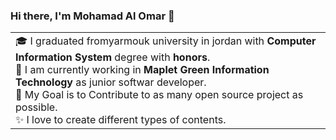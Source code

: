 ### Hi there, I'm Mohamad Al Omar 👋

<table>
<tr>
  <td valign="center">
    🎓 I graduated fromyarmouk university in jordan with <strong>Computer Information System</strong> degree with <strong>honors</strong>.<br/>
    🌱 I am currently working in <strong> Maplet Green Information Technology</strong> as junior softwar developer.<br/>
    🎯 My Goal is to Contribute to as many open source project as possible.<br/>
    ✨ I love to create different types of contents.<br/>
  </td>
<!--<td >
  
# this is my daily.dev card, you can edit this accordingly
    <a href="https://app.daily.dev/Astrodevil"><img src="https://api.daily.dev/devcards/81fef2c2311f4739a063dbde61b40fe2.png?r=1fr" width="300" alt="Mr. Ånand's Dev Card"/></a>
  </td>-->
</tr>
</table>

<!--
**Mohamad-Al-Omar/Mohamad-Al-Omar** is a ✨ _special_ ✨ repository because its `README.md` (this file) appears on your GitHub profile.

Here are some ideas to get you started:

- 🔭 I’m currently working on ...
- 🌱 I’m currently learning ...
- 👯 I’m looking to collaborate on ...
- 🤔 I’m looking for help with ...
- 💬 Ask me about ...
- 📫 How to reach me: ...
- 😄 Pronouns: ...
- ⚡ Fun fact: ...
-->
